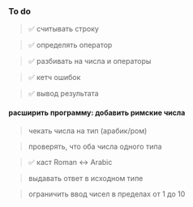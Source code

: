 ### To do

> ✅ считывать строку

> ✅ определять оператор

> ✅ разбивать на числа и операторы

> ✅ кетч ошибок

> ✅ вывод результата

#### расширить программу: добавить римские числа 
> чекать числа на тип (арабик/ром)

> проверять, что оба числа одного типа 

> ✅ каст Roman <-> Arabic

> выдавать ответ в исходном типе

> ограничить ввод чисел в пределах от 1 до 10